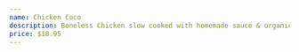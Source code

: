 ```yaml
---
name: Chicken Coco
description: Boneless Chicken slow cooked with homemade sauce & organic coconut.
price: $18.95
---
```

